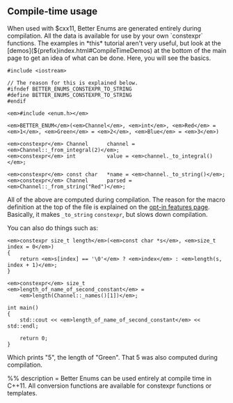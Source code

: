 ## Compile-time usage

When used with $cxx11, Better Enums are generated entirely during compilation.
All the data is available for use by your own `constexpr` functions. The
examples in *this* tutorial aren't very useful, but look at the
[demos](${prefix}index.html#CompileTimeDemos) at the bottom of the main page to
get an idea of what can be done. Here, you will see the basics.

    #include <iostream>

    // The reason for this is explained below.
    #ifndef BETTER_ENUMS_CONSTEXPR_TO_STRING
    #define BETTER_ENUMS_CONSTEXPR_TO_STRING
    #endif

    <em>#include <enum.h></em>

    <em>BETTER_ENUM</em>(<em>Channel</em>, <em>int</em>, <em>Red</em> = <em>1</em>, <em>Green</em> = <em>2</em>, <em>Blue</em> = <em>3</em>)

    <em>constexpr</em> Channel      channel = <em>Channel::_from_integral(2)</em>;
    <em>constexpr</em> int          value = <em>channel._to_integral()</em>;

    <em>constexpr</em> const char   *name = <em>channel._to_string()</em>;
    <em>constexpr</em> Channel      parsed = <em>Channel::_from_string("Red")</em>;

All of the above are computed during compilation. The reason for the macro
definition at the top of the file is explained on the
[opt-in features page](${prefix}OptInFeatures.html#CompileTimeNameTrimming).
Basically, it makes `_to_string` `constexpr`, but slows down compilation.

You can also do things such as:

    <em>constexpr size_t length</em>(<em>const char *s</em>, <em>size_t index = 0</em>)
    {
        return <em>s[index] == '\0'</em> ? <em>index</em> : <em>length(s, index + 1)</em>;
    }

    <em>constexpr</em> size_t    <em>length_of_name_of_second_constant</em> =
        <em>length(Channel::_names()[1])</em>;

    int main()
    {
        std::cout << <em>length_of_name_of_second_constant</em> << std::endl;

        return 0;
    }

Which prints "5", the length of "Green". That 5 was also computed during
compilation.

%% description = Better Enums can be used entirely at compile time in C++11. All
conversion functions are available for constexpr functions or templates.
